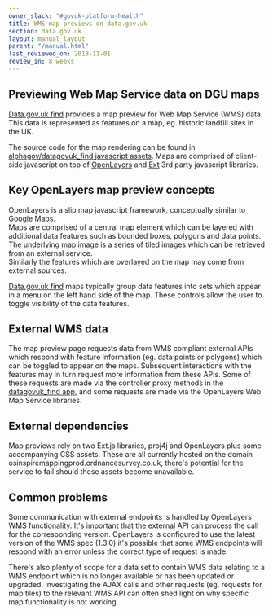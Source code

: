 ```yaml
---
owner_slack: "#govuk-platform-health"
title: WMS map previews on data.gov.uk
section: data.gov.uk
layout: manual_layout
parent: "/manual.html"
last_reviewed_on: 2018-11-01
review_in: 8 weeks
---
```


## Previewing Web Map Service data on DGU maps

[Data.gov.uk find](https://docs.publishing.service.gov.uk/apps/datagovuk_find.html) provides a map preview for Web Map Service (WMS) data. This data is represented as features on a map, eg. historic landfill sites in the UK.

The source code for the map rendering can be found in [alphagov/datagovuk_find javascript assets](https://github.com/alphagov/datagovuk_find/tree/master/app/assets/javascripts/map-preview). Maps are comprised of client-side javascript on top of [OpenLayers](https://openlayers.org/) and [Ext](https://www.sencha.com/extjs-for-open-source/) 3rd party javascript libraries.


## Key OpenLayers map preview concepts

OpenLayers is a slip map javascript framework, conceptually similar to Google Maps.  
Maps are comprised of a central map element which can be layered with additional data features such as bounded boxes, polygons and data points.  
The underlying map image is a series of tiled images which can be retrieved from an external service.  
Similarly the features which are overlayed on the map may come from external sources.

[Data.gov.uk find](https://docs.publishing.service.gov.uk/apps/datagovuk_find.html) maps typically group data features into sets which appear in a menu on the left hand side of the map. These controls allow the user to toggle visibility of the data features.


## External WMS data

The map preview page requests data from WMS compliant external APIs which respond with feature information (eg. data points or polygons) which can be toggled to appear on the maps. Subsequent interactions with the features may in turn request more information from these APIs.
Some of these requests are made via the controller proxy methods in the [datagovuk_find app](https://github.com/alphagov/datagovuk_find), and some requests are made via the OpenLayers Web Map Service libraries.

## External dependencies

Map previews rely on two Ext.js libraries, proj4j and OpenLayers plus some accompanying CSS assets. These are all currently hosted on the domain osinspiremappingprod.ordnancesurvey.co.uk, there's potential for the service to fail should these assets become unavailable.


## Common problems

Some communication with external endpoints is handled by OpenLayers WMS functionality. It's important that the external API can process the call for the corresponding version. OpenLayers is configured to use the latest version of the WMS spec (1.3.0) it's possible that some WMS endpoints will respond with an error unless the correct type of request is made.

There's also plenty of scope for a data set to contain WMS data relating to a WMS endpoint which is no longer available or has been updated or upgraded. Investigating the AJAX calls and other requests (eg. requests for map tiles) to the relevant WMS API can often shed light on why specific map functionality is not working.
